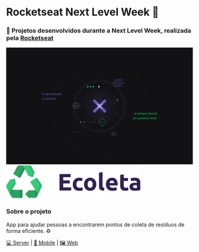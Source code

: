 # Rocketseat Next Level Week :rocket:
### :space_invader: Projetos desenvolvidos durante a Next Level Week, realizada pela [Rocketseat](https://github.com/rocketseat)

<img src="./.github/next-level-week.jpg">

<img src="./.github/logo.svg">

### Sobre o projeto

App para ajudar pessoas a encontrarem pontos de coleta de resíduos de forma eficiente. :recycle:

[:computer: Server](https://github.com/gaoliveira21/rocketseat-next-level-week/tree/master/ecoleta/server) | [:iphone: Mobile](https://github.com/gaoliveira21/rocketseat-next-level-week/tree/master/ecoleta/mobile) | [:framed_picture: Web](https://github.com/gaoliveira21/rocketseat-next-level-week/tree/master/ecoleta/web)